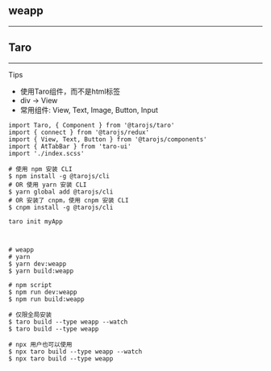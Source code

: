 ## weapp

---







## Taro

---

Tips

- 使用Taro组件，而不是html标签
- div -> View
- 常用组件: View, Text, Image, Button, Input



```
import Taro, { Component } from '@tarojs/taro'
import { connect } from '@tarojs/redux'
import { View, Text, Button } from '@tarojs/components'
import { AtTabBar } from 'taro-ui'
import './index.scss'
```





```
# 使用 npm 安装 CLI
$ npm install -g @tarojs/cli
# OR 使用 yarn 安装 CLI
$ yarn global add @tarojs/cli
# OR 安装了 cnpm，使用 cnpm 安装 CLI
$ cnpm install -g @tarojs/cli

taro init myApp



# weapp
# yarn
$ yarn dev:weapp
$ yarn build:weapp

# npm script
$ npm run dev:weapp
$ npm run build:weapp

# 仅限全局安装
$ taro build --type weapp --watch
$ taro build --type weapp

# npx 用户也可以使用
$ npx taro build --type weapp --watch
$ npx taro build --type weapp
```

